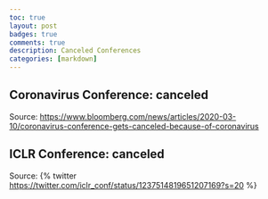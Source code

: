 ```yaml
---
toc: true
layout: post
badges: true
comments: true
description: Canceled Conferences
categories: [markdown]
---
```


## Coronavirus Conference: canceled
Source: <https://www.bloomberg.com/news/articles/2020-03-10/coronavirus-conference-gets-canceled-because-of-coronavirus>

## ICLR Conference: canceled
Source:
{% twitter https://twitter.com/iclr_conf/status/1237514819651207169?s=20 %}
